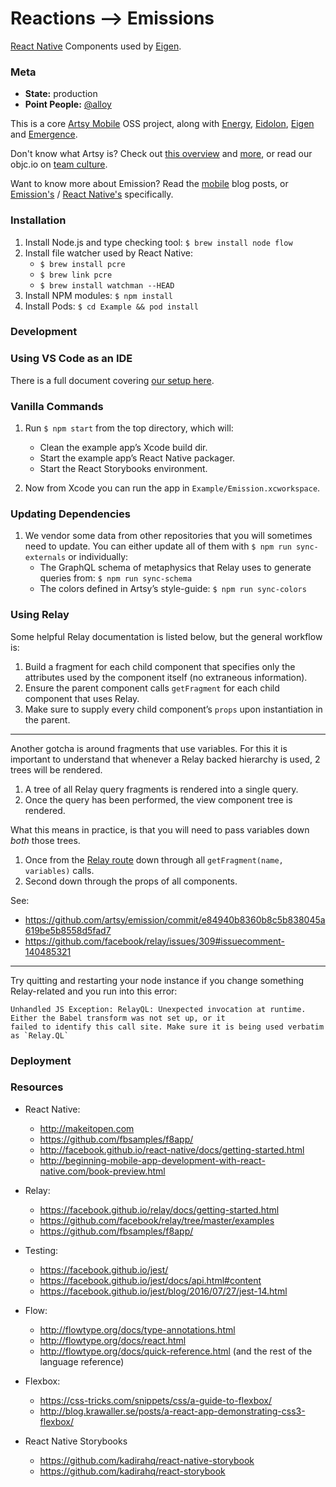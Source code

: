 # Reactions ⟶ Emissions

[React Native] Components used by [Eigen].

### Meta

* __State:__ production
* __Point People:__ [@alloy](https://github.com/alloy)

This is a core [Artsy Mobile](https://github.com/artsy/mobile) OSS project, along with [Energy](https://github.com/artsy/energy), [Eidolon](https://github.com/artsy/eidolon), [Eigen](https://github.com/artsy/eigen) and [Emergence](https://github.com/artsy/emergence).

Don't know what Artsy is? Check out [this overview](https://github.com/artsy/meta/blob/master/meta/what_is_artsy.md) and [more](https://github.com/artsy/meta/blob/master/README.md), or read our objc.io on [team culture](https://www.objc.io/issues/22-scale/artsy).

Want to know more about Emission? Read the [mobile](http://artsy.github.io/blog/categories/mobile/) blog posts, or [Emission's](http://artsy.github.io/blog/categories/emission/) / [React Native's](http://artsy.github.io/blog/categories/reactnative/) specifically.

### Installation

1. Install Node.js and type checking tool: `$ brew install node flow`
2. Install file watcher used by React Native:
   * `$ brew install pcre`
   * `$ brew link pcre`
   * `$ brew install watchman --HEAD`
3. Install NPM modules: `$ npm install`
4. Install Pods: `$ cd Example && pod install`

### Development

### Using VS Code as an IDE

There is a full document covering [our setup here](docs/vscode.md).

### Vanilla Commands

1. Run `$ npm start` from the top directory, which will:
   * Clean the example app’s Xcode build dir.
   * Start the example app’s React Native packager.
   * Start the React Storybooks environment.

2. Now from Xcode you can run the app in `Example/Emission.xcworkspace`.

### Updating Dependencies

1. We vendor some data from other repositories that you will sometimes need to update. You can either update all of them
   with `$ npm run sync-externals` or individually:
   * The GraphQL schema of metaphysics that Relay uses to generate queries from: `$ npm run sync-schema`
   * The colors defined in Artsy’s style-guide: `$ npm run sync-colors`

### Using Relay

Some helpful Relay documentation is listed below, but the general workflow is:

1. Build a fragment for each child component that specifies only the attributes used by the component itself (no
   extraneous information).
2. Ensure the parent component calls `getFragment` for each child component that uses Relay.
3. Make sure to supply every child component’s `props` upon instantiation in the parent.

----

Another gotcha is around fragments that use variables. For this it is important to understand that whenever a Relay
backed hierarchy is used, 2 trees will be rendered.

1. A tree of all Relay query fragments is rendered into a single query.
2. Once the query has been performed, the view component tree is rendered.

What this means in practice, is that you will need to pass variables down _both_ those trees.
1. Once from the [Relay route](https://facebook.github.io/relay/docs/api-reference-relay-route.html) down through all
   `getFragment(name, variables)` calls.
2. Second down through the props of all components.

See:
* https://github.com/artsy/emission/commit/e84940b8360b8c5b838045a619be5b8558d5fad7
* https://github.com/facebook/relay/issues/309#issuecomment-140485321

----

Try quitting and restarting your node instance if you change something Relay-related and you run into this error:

```
Unhandled JS Exception: RelayQL: Unexpected invocation at runtime. Either the Babel transform was not set up, or it
failed to identify this call site. Make sure it is being used verbatim as `Relay.QL`
```

### Deployment



### Resources

* React Native:
  - http://makeitopen.com
  - https://github.com/fbsamples/f8app/
  - http://facebook.github.io/react-native/docs/getting-started.html
  - http://beginning-mobile-app-development-with-react-native.com/book-preview.html

* Relay:
  - https://facebook.github.io/relay/docs/getting-started.html
  - https://github.com/facebook/relay/tree/master/examples
  - https://github.com/fbsamples/f8app/

* Testing:
  - https://facebook.github.io/jest/
  - https://facebook.github.io/jest/docs/api.html#content
  - https://facebook.github.io/jest/blog/2016/07/27/jest-14.html

* Flow:
  - http://flowtype.org/docs/type-annotations.html
  - http://flowtype.org/docs/react.html
  - http://flowtype.org/docs/quick-reference.html (and the rest of the language reference)

* Flexbox:
  - https://css-tricks.com/snippets/css/a-guide-to-flexbox/
  - http://blog.krawaller.se/posts/a-react-app-demonstrating-css3-flexbox/

* React Native Storybooks
  - https://github.com/kadirahq/react-native-storybook
  - https://github.com/kadirahq/react-storybook


[React Native]: http://facebook.github.io/react-native/
[Eigen]: https://github.com/artsy/eigen
